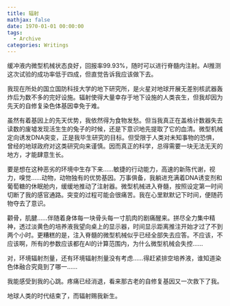 ```yaml
---
title: 辐射
mathjax: false
date: 1970-01-01 00:00:00
tags: 
  - Archive
categories: Writings
---
```


缓冲液内微型机械状态良好，回报率99.93%，随时可以进行脊髓内注射。AI推测这次试验的成功率低于四成，但直觉告诉我应该做下去。

我现在所处的国立国防科技大学的地下研究所，是火星对地球开展无差别核武器轰炸后为数不多的完好设施。辐射使得大量幸存于地下设施的人类丧生，但我却因为先天的自修复染色体基因幸免于难。

虽然有着基因上的先天优势，我依然得为食物发愁。但当我真正在盖格计数器失去读数的废墟发现活生生的兔子的时候，还是下意识地先提取了它的血清。微型机械定向诱发DNA突变，正是我毕生研究的目标。但受限于人类对未知事物的恐惧，曾经的地球政府对这类研究向来谨慎。因而真正的科学，总得需要一块无法无天的地方，才能肆意生长。

要是想在这种恶劣的环境中生存下来……敏捷的行动能力，高速的新陈代谢，视力，嗅觉……动物，动物独有的优势基因。万事俱备，我躺进充满着DNA诱变剂和葡萄糖的休眠舱内，缓缓地推动了注射器。微型机械进入脊髓，按照设定第一时间切断了我的感官通路。突变的过程可能会很痛苦。我在心里默默记下时间，便随药物夺去了意识。

颧骨，肌腱……伴随着身体每一块骨头每一寸肌肉的剧痛醒来。拼尽全力集中精神，透过淡黄色的培养液我望向桌上的显示器，时间显示距离推注开始才过了不到两个小时。更糟糕的是，注入脊髓的微型机械似乎已经全部失去应答。不应该，不应该啊，所有的参数应该都在AI的计算范围内，为什么微型机械会失控……

对，环境辐射剂量，还有环境辐射剂量没有考虑……得赶紧排空培养液，谁知道染色体融合究竟到了哪一……

我能感受到我的心跳。疼痛已经消退，看来那古老的自修复基因又一次救下了我。

地球人类的时代结束了，而辐射赐我新生。